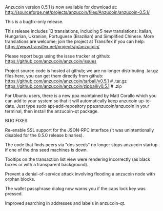 Anzucoin version 0.5.1 is now available for download at:
http://sourceforge.net/projects/anzucoin/files/Anzucoin/anzucoin-0.5.1/

This is a bugfix-only release.

This release includes 13 translations, including 5 new translations:
Italian, Hungarian, Ukranian, Portuguese (Brazilian) and Simplified Chinese.
More translations are welcome; join the project at Transifex if you can help:
https://www.transifex.net/projects/p/anzucoin/

Please report bugs using the issue tracker at github:
https://github.com/anzucoin/anzucoin/issues

Project source code is hosted at github; we are no longer
distributing .tar.gz files here, you can get them
directly from github:
https://github.com/anzucoin/anzucoin/tarball/v0.5.1  # .tar.gz
https://github.com/anzucoin/anzucoin/zipball/v0.5.1  # .zip

For Ubuntu users, there is a new ppa maintained by Matt Corallo which
you can add to your system so that it will automatically keep
anzucoin up-to-date.  Just type
sudo apt-add-repository ppa:anzucoin/anzucoin
in your terminal, then install the anzucoin-qt package.


BUG FIXES

Re-enable SSL support for the JSON-RPC interface (it was unintentionally
disabled for the 0.5.0 release binaries).

The code that finds peers via "dns seeds" no longer stops anzucoin startup
if one of the dns seed machines is down.

Tooltips on the transaction list view were rendering incorrectly (as black boxes
or with a transparent background).

Prevent a denial-of-service attack involving flooding a anzucoin node with
orphan blocks.

The wallet passphrase dialog now warns you if the caps lock key was pressed.

Improved searching in addresses and labels in anzucoin-qt.
